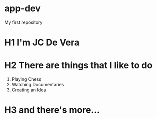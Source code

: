 # app-dev
My first repository
# H1 I'm JC De Vera
# H2 There are things that I like to do
1. Playing Chess
2. Watching Documentaries
3. Creating an Idea
# H3 and there's more...
